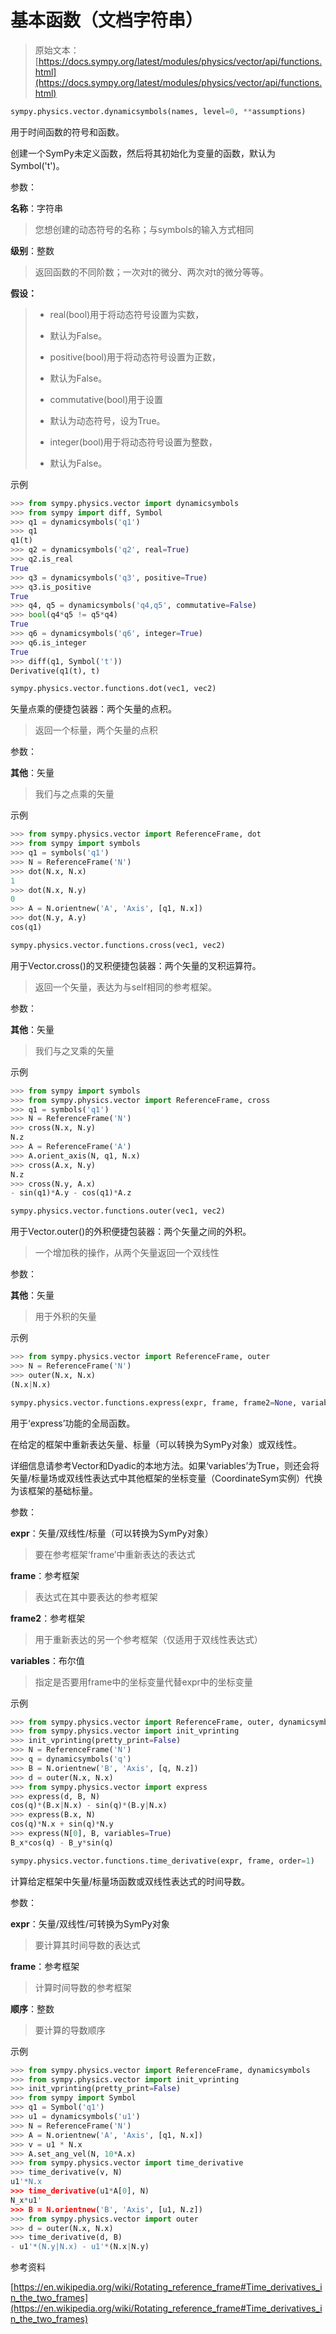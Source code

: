 # 基本函数（文档字符串）

> 原始文本：[https://docs.sympy.org/latest/modules/physics/vector/api/functions.html](https://docs.sympy.org/latest/modules/physics/vector/api/functions.html)

```py
sympy.physics.vector.dynamicsymbols(names, level=0, **assumptions)
```

用于时间函数的符号和函数。

创建一个SymPy未定义函数，然后将其初始化为变量的函数，默认为Symbol('t')。

参数：

**名称**：字符串

> 您想创建的动态符号的名称；与symbols的输入方式相同

**级别**：整数

> 返回函数的不同阶数；一次对t的微分、两次对t的微分等等。

**假设：**

> +   real(bool)用于将动态符号设置为实数，
> +   
>     默认为False。
>     
> +   positive(bool)用于将动态符号设置为正数，
> +   
>     默认为False。
>     
> +   commutative(bool)用于设置
> +   
>     默认为动态符号，设为True。
>     
> +   integer(bool)用于将动态符号设置为整数，
> +   
>     默认为False。

示例

```py
>>> from sympy.physics.vector import dynamicsymbols
>>> from sympy import diff, Symbol
>>> q1 = dynamicsymbols('q1')
>>> q1
q1(t)
>>> q2 = dynamicsymbols('q2', real=True)
>>> q2.is_real
True
>>> q3 = dynamicsymbols('q3', positive=True)
>>> q3.is_positive
True
>>> q4, q5 = dynamicsymbols('q4,q5', commutative=False)
>>> bool(q4*q5 != q5*q4)
True
>>> q6 = dynamicsymbols('q6', integer=True)
>>> q6.is_integer
True
>>> diff(q1, Symbol('t'))
Derivative(q1(t), t) 
```

```py
sympy.physics.vector.functions.dot(vec1, vec2)
```

矢量点乘的便捷包装器：两个矢量的点积。

> 返回一个标量，两个矢量的点积

参数：

**其他**：矢量

> 我们与之点乘的矢量

示例

```py
>>> from sympy.physics.vector import ReferenceFrame, dot
>>> from sympy import symbols
>>> q1 = symbols('q1')
>>> N = ReferenceFrame('N')
>>> dot(N.x, N.x)
1
>>> dot(N.x, N.y)
0
>>> A = N.orientnew('A', 'Axis', [q1, N.x])
>>> dot(N.y, A.y)
cos(q1) 
```

```py
sympy.physics.vector.functions.cross(vec1, vec2)
```

用于Vector.cross()的叉积便捷包装器：两个矢量的叉积运算符。

> 返回一个矢量，表达为与self相同的参考框架。

参数：

**其他**：矢量

> 我们与之叉乘的矢量

示例

```py
>>> from sympy import symbols
>>> from sympy.physics.vector import ReferenceFrame, cross
>>> q1 = symbols('q1')
>>> N = ReferenceFrame('N')
>>> cross(N.x, N.y)
N.z
>>> A = ReferenceFrame('A')
>>> A.orient_axis(N, q1, N.x)
>>> cross(A.x, N.y)
N.z
>>> cross(N.y, A.x)
- sin(q1)*A.y - cos(q1)*A.z 
```

```py
sympy.physics.vector.functions.outer(vec1, vec2)
```

用于Vector.outer()的外积便捷包装器：两个矢量之间的外积。

> 一个增加秩的操作，从两个矢量返回一个双线性

参数：

**其他**：矢量

> 用于外积的矢量

示例

```py
>>> from sympy.physics.vector import ReferenceFrame, outer
>>> N = ReferenceFrame('N')
>>> outer(N.x, N.x)
(N.x|N.x) 
```

```py
sympy.physics.vector.functions.express(expr, frame, frame2=None, variables=False)
```

用于‘express’功能的全局函数。

在给定的框架中重新表达矢量、标量（可以转换为SymPy对象）或双线性。

详细信息请参考Vector和Dyadic的本地方法。如果‘variables’为True，则还会将矢量/标量场或双线性表达式中其他框架的坐标变量（CoordinateSym实例）代换为该框架的基础标量。

参数：

**expr**：矢量/双线性/标量（可以转换为SymPy对象）

> 要在参考框架‘frame’中重新表达的表达式

**frame**：参考框架

> 表达式在其中要表达的参考框架

**frame2**：参考框架

> 用于重新表达的另一个参考框架（仅适用于双线性表达式）

**variables**：布尔值

> 指定是否要用frame中的坐标变量代替expr中的坐标变量

示例

```py
>>> from sympy.physics.vector import ReferenceFrame, outer, dynamicsymbols
>>> from sympy.physics.vector import init_vprinting
>>> init_vprinting(pretty_print=False)
>>> N = ReferenceFrame('N')
>>> q = dynamicsymbols('q')
>>> B = N.orientnew('B', 'Axis', [q, N.z])
>>> d = outer(N.x, N.x)
>>> from sympy.physics.vector import express
>>> express(d, B, N)
cos(q)*(B.x|N.x) - sin(q)*(B.y|N.x)
>>> express(B.x, N)
cos(q)*N.x + sin(q)*N.y
>>> express(N[0], B, variables=True)
B_x*cos(q) - B_y*sin(q) 
```

```py
sympy.physics.vector.functions.time_derivative(expr, frame, order=1)
```

计算给定框架中矢量/标量场函数或双线性表达式的时间导数。

参数：

**expr**：矢量/双线性/可转换为SymPy对象

> 要计算其时间导数的表达式

**frame**：参考框架

> 计算时间导数的参考框架

**顺序**：整数

> 要计算的导数顺序

示例

```py
>>> from sympy.physics.vector import ReferenceFrame, dynamicsymbols
>>> from sympy.physics.vector import init_vprinting
>>> init_vprinting(pretty_print=False)
>>> from sympy import Symbol
>>> q1 = Symbol('q1')
>>> u1 = dynamicsymbols('u1')
>>> N = ReferenceFrame('N')
>>> A = N.orientnew('A', 'Axis', [q1, N.x])
>>> v = u1 * N.x
>>> A.set_ang_vel(N, 10*A.x)
>>> from sympy.physics.vector import time_derivative
>>> time_derivative(v, N)
u1'*N.x
>>> time_derivative(u1*A[0], N)
N_x*u1'
>>> B = N.orientnew('B', 'Axis', [u1, N.z])
>>> from sympy.physics.vector import outer
>>> d = outer(N.x, N.x)
>>> time_derivative(d, B)
- u1'*(N.y|N.x) - u1'*(N.x|N.y) 
```

参考资料

[https://en.wikipedia.org/wiki/Rotating_reference_frame#Time_derivatives_in_the_two_frames](https://en.wikipedia.org/wiki/Rotating_reference_frame#Time_derivatives_in_the_two_frames)

